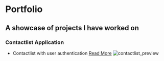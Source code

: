 # Portfolio
## A showcase of projects I have worked on

### Contactlist Application
* Contactlist with user authentication
[Read More](https://google.com)
![contactlist_preview](https://user-images.githubusercontent.com/71517515/133965090-ce9621f7-01df-4d6b-867e-8a383afd40e9.PNG)




